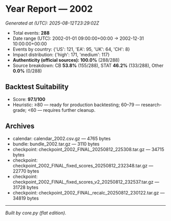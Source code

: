 # Year Report — 2002

_Generated at (UTC): 2025-08-12T23:29:02Z_

- Total events: **288**
- Date range (UTC): 2002-01-01 09:00:00+00:00 → 2002-12-31 10:00:00+00:00
- Events by country: {'US': 121, 'EA': 95, 'UK': 64, 'CH': 8}
- Impact distribution: {'high': 171, 'medium': 117}
- **Authenticity (official sources): 100.0%** (288/288)
- Source breakdown: CB **53.8%** (155/288), STAT **46.2%** (133/288), Other **0.0%** (0/288)

## Backtest Suitability
- Score: **97.1/100**
- Heuristic: ≥80 — ready for production backtesting; 60–79 — research-grade; <60 — requires further cleanup.

## Archives
- calendar: calendar_2002.csv.gz — 4765 bytes
- bundle: bundle_2002.tar.gz — 3110 bytes
- checkpoint: checkpoint_2002_FINAL_20250812_225308.tar.gz — 34715 bytes
- checkpoint: checkpoint_2002_FINAL_fixed_scores_20250812_232348.tar.gz — 22770 bytes
- checkpoint: checkpoint_2002_FINAL_fixed_scores_v2_20250812_232537.tar.gz — 31728 bytes
- checkpoint: checkpoint_2002_FINAL_recalc_20250812_230122.tar.gz — 34819 bytes

---
*Built by core.py (flat edition).*
